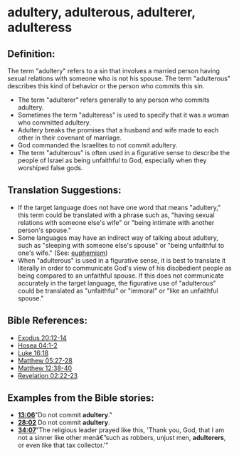 # adultery, adulterous, adulterer, adulteress #

## Definition: ##

The term "adultery" refers to a sin that involves a married person having sexual relations with someone who is not his spouse. The term "adulterous" describes this kind of behavior or the person who commits this sin.

* The term "adulterer" refers generally to any person who commits adultery.
* Sometimes the term "adulteress" is used to specify that it was a woman who committed adultery.
* Adultery breaks the promises that a husband and wife made to each other in their covenant of marriage.
* God commanded the Israelites to not commit adultery.
* The term "adulterous" is often used in a figurative sense to describe the people of Israel as being unfaithful to God, especially when they worshiped false gods.

## Translation Suggestions: ##

* If the target language does not have one word that means "adultery," this term could be translated with a phrase such as, "having sexual relations with someone else's wife" or "being intimate with another person's spouse."
* Some languages may have an indirect way of talking about adultery, such as "sleeping with someone else's spouse" or "being unfaithful to one's wife." (See: [euphemism](en/ta-vol1/translate/man/figs-euphemism))
* When "adulterous" is used in a figurative sense, it is best to translate it literally in order to communicate God's view of his disobedient people as being compared to an unfaithful spouse. If this does not communicate accurately in the target language, the figurative use of "adulterous" could be translated as "unfaithful" or "immoral" or "like an unfaithful spouse." 



## Bible References: ##

* [Exodus 20:12-14](en/tn/exo/help/20/12)
* [Hosea 04:1-2](en/tn/hos/help/04/01)
* [Luke 16:18](en/tn/luk/help/16/18)
* [Matthew 05:27-28](en/tn/mat/help/05/27)
* [Matthew 12:38-40](en/tn/mat/help/12/38)
* [Revelation 02:22-23](en/tn/rev/help/02/22)

## Examples from the Bible stories: ##

* __[13:06](en/tn/obs/help/13/06)__"Do not commit __adultery__."
* __[28:02](en/tn/obs/help/28/02)__ Do not commit __adultery__.
* __[34:07](en/tn/obs/help/34/07)__"The religious leader prayed like this, 'Thank you, God, that I am not a sinner like other menâ€”such as robbers, unjust men, __adulterers__, or even like that tax collector.'"